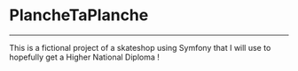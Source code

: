 <h1>PlancheTaPlanche</h1>
<hr>
<p> This is a fictional project of a skateshop using Symfony that I will use to hopefully get a Higher National Diploma !</p>

